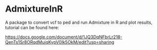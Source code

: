 # AdmixtureInR
A package to convert vcf to ped and run Admixture in R and plot results, tutorial can be found here:

https://docs.google.com/document/d/1JQ3DqNFbrLr218-QenTs1Sr8ORqdMuiqKypV0Ik5OkM/edit?usp=sharing
